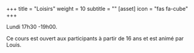 +++
title = "Loisirs"
weight = 10
subtitle = ""
[asset]
  icon = "fas fa-cube"
+++

Lundi 17h30 -19h00.

Ce cours est ouvert aux participants à partir de 16 ans et est animé par Louis.


